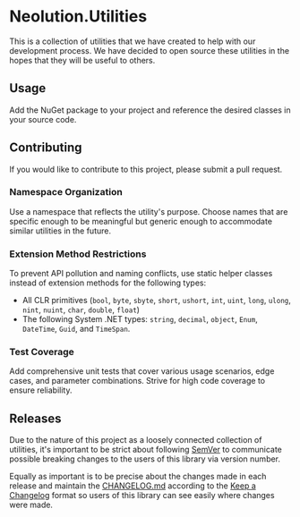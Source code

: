 # Neolution.Utilities

This is a collection of utilities that we have created to help with our development process. We have decided to open source these utilities in the hopes that they will be useful to others.

## Usage

Add the NuGet package to your project and reference the desired classes in your source code.

## Contributing

If you would like to contribute to this project, please submit a pull request.

### Namespace Organization

Use a namespace that reflects the utility's purpose. Choose names that are specific enough to be meaningful but generic enough to accommodate similar utilities in the future.

### Extension Method Restrictions

To prevent API pollution and naming conflicts, use static helper classes instead of extension methods for the following types:

- All CLR primitives (`bool`, `byte`, `sbyte`, `short`, `ushort`, `int`, `uint`, `long`, `ulong`, `nint`, `nuint`, `char`, `double`, `float`)
- The following System .NET types: `string`, `decimal`, `object`, `Enum`, `DateTime`, `Guid`, and `TimeSpan`.

### Test Coverage

Add comprehensive unit tests that cover various usage scenarios, edge cases, and parameter combinations. Strive for high code coverage to ensure reliability.

## Releases

Due to the nature of this project as a loosely connected collection of utilities, it's important to be strict about following [SemVer](https://semver.org/) to communicate possible breaking changes to the users of this library via version number.

Equally as important is to be precise about the changes made in each release and maintain the [CHANGELOG.md](CHANGELOG.md) according to the [Keep a Changelog](https://keepachangelog.com/en/1.1.0/) format so users of this library can see easily where changes were made.
